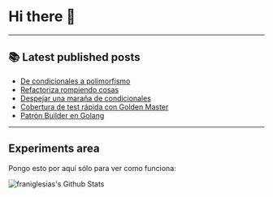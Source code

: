 # Hi there 👋

<!--
**franiglesias/franiglesias** is a ✨ _special_ ✨ repository because its `README.md` (this file) appears on your GitHub profile.

Here are some ideas to get you started:

- 🔭 I’m currently working on ...
- 🌱 I’m currently learning ...
- 👯 I’m looking to collaborate on ...
- 🤔 I’m looking for help with ...
- 💬 Ask me about ...
- 📫 How to reach me: ...
- 😄 Pronouns: ...
- ⚡ Fun fact: ...
-->


---

## 📚 Latest published posts
<!-- TB-FEED:START -->
- [De condicionales a polimorfismo](https://franiglesias.github.io/introducing-polymorphism/)
- [Refactoriza rompiendo cosas](https://franiglesias.github.io/refactor-by-breaking/)
- [Despejar una maraña de condicionales](https://franiglesias.github.io/uplift-conditional/)
- [Cobertura de test rápida con Golden Master](https://franiglesias.github.io/approval_testing/)
- [Patrón Builder en Golang](https://franiglesias.github.io/builder-golang/)
<!-- TB-FEED:END -->


---

## Experiments area

Pongo esto por aquí sólo para ver como funciona:

<img alt="franiglesias's Github Stats" src="https://github-readme-stats.vercel.app/api?username=franiglesias&show_icons=true&hide_border=true" />
